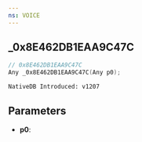 ```yaml
---
ns: VOICE
---
```

## _0x8E462DB1EAA9C47C

```c
// 0x8E462DB1EAA9C47C
Any _0x8E462DB1EAA9C47C(Any p0);
```

```
NativeDB Introduced: v1207
```

## Parameters
* **p0**:
